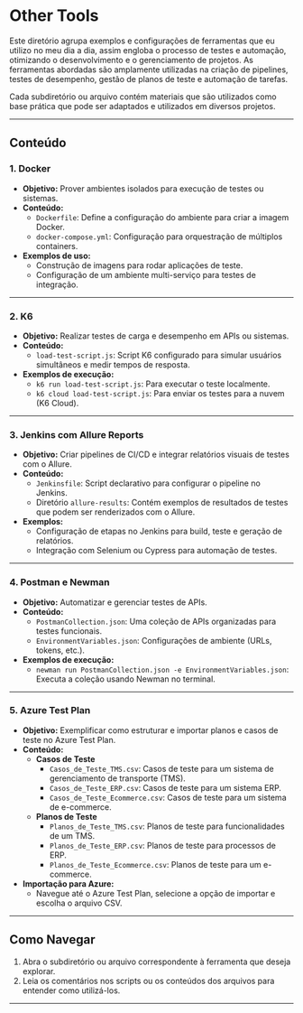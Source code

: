 # Other Tools

Este diretório agrupa exemplos e configurações de ferramentas que eu utilizo no meu dia a dia, assim engloba o processo de testes e automação, otimizando o desenvolvimento e o gerenciamento de projetos.
As ferramentas abordadas são amplamente utilizadas na criação de pipelines, testes de desempenho, gestão de planos de teste e automação de tarefas.

Cada subdiretório ou arquivo contém materiais que são utilizados como base prática que pode ser adaptados e utilizados em diversos projetos.

---

## Conteúdo

### 1. **Docker**
- **Objetivo:** Prover ambientes isolados para execução de testes ou sistemas.
- **Conteúdo:**  
  - `Dockerfile`: Define a configuração do ambiente para criar a imagem Docker.
  - `docker-compose.yml`: Configuração para orquestração de múltiplos containers.
- **Exemplos de uso:**
  - Construção de imagens para rodar aplicações de teste.
  - Configuração de um ambiente multi-serviço para testes de integração.

---

### 2. **K6**
- **Objetivo:** Realizar testes de carga e desempenho em APIs ou sistemas.
- **Conteúdo:**
  - `load-test-script.js`: Script K6 configurado para simular usuários simultâneos e medir tempos de resposta.
- **Exemplos de execução:**
  - `k6 run load-test-script.js`: Para executar o teste localmente.
  - `k6 cloud load-test-script.js`: Para enviar os testes para a nuvem (K6 Cloud).

---

### 3. **Jenkins com Allure Reports**
- **Objetivo:** Criar pipelines de CI/CD e integrar relatórios visuais de testes com o Allure.
- **Conteúdo:**
  - `Jenkinsfile`: Script declarativo para configurar o pipeline no Jenkins.
  - Diretório `allure-results`: Contém exemplos de resultados de testes que podem ser renderizados com o Allure.
- **Exemplos:**
  - Configuração de etapas no Jenkins para build, teste e geração de relatórios.
  - Integração com Selenium ou Cypress para automação de testes.

---

### 4. **Postman e Newman**
- **Objetivo:** Automatizar e gerenciar testes de APIs.
- **Conteúdo:**
  - `PostmanCollection.json`: Uma coleção de APIs organizadas para testes funcionais.
  - `EnvironmentVariables.json`: Configurações de ambiente (URLs, tokens, etc.).
- **Exemplos de execução:**
  - `newman run PostmanCollection.json -e EnvironmentVariables.json`: Executa a coleção usando Newman no terminal.

---

### 5. **Azure Test Plan**
- **Objetivo:** Exemplificar como estruturar e importar planos e casos de teste no Azure Test Plan.
- **Conteúdo:**
  - **Casos de Teste**
    - `Casos_de_Teste_TMS.csv`: Casos de teste para um sistema de gerenciamento de transporte (TMS).
    - `Casos_de_Teste_ERP.csv`: Casos de teste para um sistema ERP.
    - `Casos_de_Teste_Ecommerce.csv`: Casos de teste para um sistema de e-commerce.
  - **Planos de Teste**
    - `Planos_de_Teste_TMS.csv`: Planos de teste para funcionalidades de um TMS.
    - `Planos_de_Teste_ERP.csv`: Planos de teste para processos de ERP.
    - `Planos_de_Teste_Ecommerce.csv`: Planos de teste para um e-commerce.
- **Importação para Azure:**
  - Navegue até o Azure Test Plan, selecione a opção de importar e escolha o arquivo CSV.

---

## Como Navegar

1. Abra o subdiretório ou arquivo correspondente à ferramenta que deseja explorar.
2. Leia os comentários nos scripts ou os conteúdos dos arquivos para entender como utilizá-los.

---
